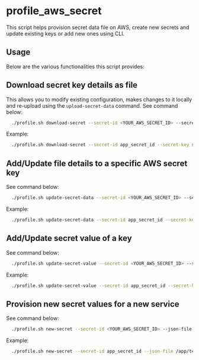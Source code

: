 # profile_aws_secret
This script helps provision secret data file on AWS, create new secrets and update existing keys or add new ones using CLI.

## Usage
Below are the various functionalities this script provides:

## Download secret key details as file
This allows you to modify existing configuration, makes changes to it locally and re-upload using the `upload-secret-data` command.
See command below:
```bash
  ./profile.sh download-secret --secret-id <YOUR_AWS_SECRET_ID> --secret-key <THE_KEY_TO_BE_DOWNLOADED_AS_FILE> --ext <THE_DESIRED_FILE_EXTENSION> --profile <YOUR_AWS_PROFILE>
```
Example:
```bash
  ./profile.sh download-secret --secret-id app_secret_id --secret-key some/secrets --ext rb --profile aws_profile
```

## Add/Update file details to a specific AWS secret key
See command below:
```bash
  ./profile.sh update-secret-data --secret-id <YOUR_AWS_SECRET_ID> --secret-key <THE_KEY_FOR_FILE_DATA> --data-file <ABSOLUTE_PATH_OF_DATA> --profile <YOUR_AWS_PROFILE>
```
Example:
```bash
  ./profile.sh update-secret-data --secret-id app_secret_id --secret-key some/secrets --data-file /path/to/file --profile aws_profile
```

## Add/Update secret value of a key
See command below:
```bash
  ./profile.sh update-secret-value --secret-id <YOUR_AWS_SECRET_ID> --secret-key <THE_KEY_TO_ADD_OR_UPDATE> --secret-value <THE_NEW_VALUE> --profile <YOUR_AWS_PROFILE>
```
Example:
```bash
  ./profile.sh update-secret-value --secret-id app_secret_id --secret-key database_password --secret-value password --profile aws_profile
```

## Provision new secret values for a new service
See command below:
```bash
  ./profile.sh new-secret --secret-id <YOUR_AWS_SECRET_ID> --json-file <THE_JSON_FILE_WITH_THE_KEY_VALUE_PAIR> --profile <YOUR_AWS_PROFILE>
```
Example:
```bash
  ./profile.sh new-secret --secret-id app_secret_id --json-file /app/test.json --profile aws_profile
```